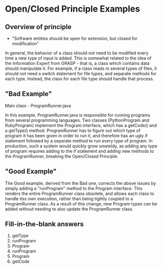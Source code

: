 # Open/Closed Principle Examples

## Overview of principle
* "Software entities should be open for extension, but closed for modification"

In general, the behavior of a class should not need to be modified every time a new type of input is added. This is somewhat related to the idea of the Information Expert from GRASP - that is, a class which contains data should manipulate it. For example, if a class reads in several types of files, it should not need a switch statement for file types, and separate methods for each type. Instead, the class for each file type should handle that process.

## "Bad Example"
Main class - ProgramRunner.java

In this example, ProgramRunner.java is responsible for running programs from several programming languages. Two classes (PythonProgram and RubyProgram) implement the Program interface, which has a getCode() and a getType() method. ProgramRunner has to figure out which type of program it has been given in order to run it, and therefore has an ugly if statement followed by a separate method to run every type of program. In production, such a system would quickly grow unwieldy, as adding any type of program requires adding to the if statement and adding new methods to the ProgramRunner, breaking the Open/Closed Principle. 

## "Good Example"

The Good example, derived from the Bad one, corrects the above issues by simply adding a "runProgram" method to the Program interface. This renders the entire ProgramRunner class obsolete, and allows each class to handle itss own execution, rather than being tightly coupled to a ProgramRunner class. As a result of this change, new Program types can be added without needing to also update the ProgramRunner class.

## Fill-in-the-blank answers
1. getType
2. runProgram
3. Program
4. runProgram
5. Program
6. getCode
